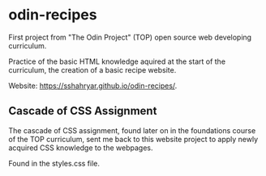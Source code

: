 # odin-recipes

First project from "The Odin Project" (TOP) open source web developing curriculum. 

Practice of the basic HTML knowledge aquired at the start of the curriculum, the creation of a basic recipe website.

Website: https://sshahryar.github.io/odin-recipes/.

## Cascade of CSS Assignment

The cascade of CSS assignment, found later on in the foundations course of the TOP curriculum, sent me back to this website project to apply newly acquired CSS knowledge to the webpages. 

Found in the styles.css file.
